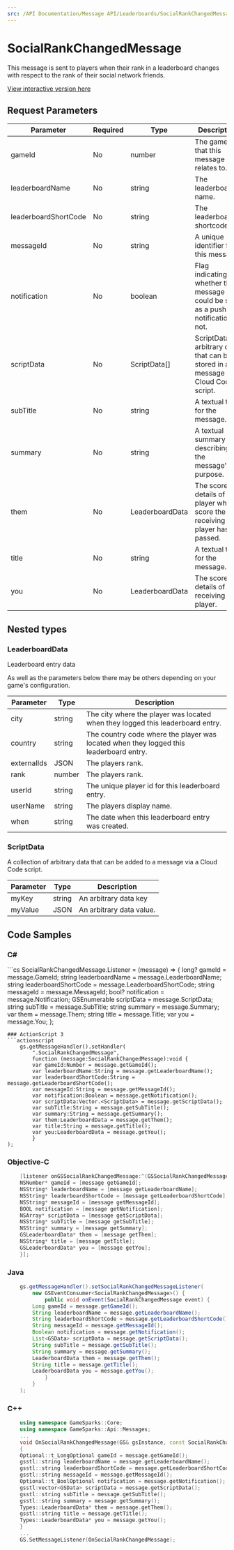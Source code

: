 ```yaml
---
src: /API Documentation/Message API/Leaderboards/SocialRankChangedMessage.md
---
```


# SocialRankChangedMessage


This message is sent to players when their rank in a leaderboard changes with respect to the rank of their social network friends.


<a href="https://api.gamesparks.net/#socialrankchangedmessage" target="_gsapi">View interactive version here</a>

## Request Parameters

Parameter | Required | Type | Description
--------- | -------- | ---- | -----------
gameId | No | number | The game id that this message relates to.
leaderboardName | No | string | The leaderboard's name.
leaderboardShortCode | No | string | The leaderboard shortcode.
messageId | No | string | A unique identifier for this message.
notification | No | boolean | Flag indicating whether this message could be sent as a push notification or not.
scriptData | No | ScriptData[] | ScriptData is arbitrary data that can be stored in a message by a Cloud Code script.
subTitle | No | string | A textual title for the message.
summary | No | string | A textual summary describing the message's purpose.
them | No | LeaderboardData | The score details of the player whose score the receiving player has passed.
title | No | string | A textual title for the message.
you | No | LeaderboardData | The score details of the receiving player.

## Nested types

### LeaderboardData

Leaderboard entry data

As well as the parameters below there may be others depending on your game's configuration.

Parameter | Type | Description
--------- | ---- | -----------
city | string | The city where the player was located when they logged this leaderboard entry.
country | string | The country code where the player was located when they logged this leaderboard entry.
externalIds | JSON | The players rank.
rank | number | The players rank.
userId | string | The unique player id for this leaderboard entry.
userName | string | The players display name.
when | string | The date when this leaderboard entry was created.

### ScriptData

A collection of arbitrary data that can be added to a message via a Cloud Code script.

Parameter | Type | Description
--------- | ---- | -----------
myKey | string | An arbitrary data key
myValue | JSON | An arbitrary data value.


## Code Samples

<h3>C#</h3>
```cs
	SocialRankChangedMessage.Listener = (message) => {
	long? gameId = message.GameId; 
	string leaderboardName = message.LeaderboardName; 
	string leaderboardShortCode = message.LeaderboardShortCode; 
	string messageId = message.MessageId; 
	bool? notification = message.Notification; 
	GSEnumerable<GSData> scriptData = message.ScriptData; 
	string subTitle = message.SubTitle; 
	string summary = message.Summary; 
	var them = message.Them; 
	string title = message.Title; 
	var you = message.You; 
	};

```
### ActionScript 3
```actionscript
	gs.getMessageHandler().setHandler(
		".SocialRankChangedMessage",
		function (message:SocialRankChangedMessage):void {
		var gameId:Number = message.getGameId(); 
		var leaderboardName:String = message.getLeaderboardName(); 
		var leaderboardShortCode:String = message.getLeaderboardShortCode(); 
		var messageId:String = message.getMessageId(); 
		var notification:Boolean = message.getNotification(); 
		var scriptData:Vector.<ScriptData> = message.getScriptData(); 
		var subTitle:String = message.getSubTitle(); 
		var summary:String = message.getSummary(); 
		var them:LeaderboardData = message.getThem(); 
		var title:String = message.getTitle(); 
		var you:LeaderboardData = message.getYou(); 
		}
);

```
### Objective-C
```objectivec
	[listener onGSSocialRankChangedMessage:^(GSSocialRankChangedMessage* message) {
	NSNumber* gameId = [message getGameId]; 
	NSString* leaderboardName = [message getLeaderboardName]; 
	NSString* leaderboardShortCode = [message getLeaderboardShortCode]; 
	NSString* messageId = [message getMessageId]; 
	BOOL notification = [message getNotification]; 
	NSArray* scriptData = [message getScriptData]; 
	NSString* subTitle = [message getSubTitle]; 
	NSString* summary = [message getSummary]; 
	GSLeaderboardData* them = [message getThem]; 
	NSString* title = [message getTitle]; 
	GSLeaderboardData* you = [message getYou]; 
	}];

```
### Java
```java
	gs.getMessageHandler().setSocialRankChangedMessageListener(
		new GSEventConsumer<SocialRankChangedMessage>() {
			public void onEvent(SocialRankChangedMessage event) {
		Long gameId = message.getGameId(); 
		String leaderboardName = message.getLeaderboardName(); 
		String leaderboardShortCode = message.getLeaderboardShortCode(); 
		String messageId = message.getMessageId(); 
		Boolean notification = message.getNotification(); 
		List<GSData> scriptData = message.getScriptData(); 
		String subTitle = message.getSubTitle(); 
		String summary = message.getSummary(); 
		LeaderboardData them = message.getThem(); 
		String title = message.getTitle(); 
		LeaderboardData you = message.getYou(); 
			}
		}
	);
```
### C++
```cpp
	using namespace GameSparks::Core;
	using namespace GameSparks::Api::Messages;
	...
	void OnSocialRankChangedMessage(GS& gsInstance, const SocialRankChangedMessage& message)
	{
	Optional::t_LongOptional gameId = message.getGameId(); 
	gsstl::string leaderboardName = message.getLeaderboardName(); 
	gsstl::string leaderboardShortCode = message.getLeaderboardShortCode(); 
	gsstl::string messageId = message.getMessageId(); 
	Optional::t_BoolOptional notification = message.getNotification(); 
	gsstl:vector<GSData> scriptData = message.getScriptData(); 
	gsstl::string subTitle = message.getSubTitle(); 
	gsstl::string summary = message.getSummary(); 
	Types::LeaderboardData* them = message.getThem(); 
	gsstl::string title = message.getTitle(); 
	Types::LeaderboardData* you = message.getYou(); 
	}
	...
	GS.SetMessageListener(OnSocialRankChangedMessage);
```

